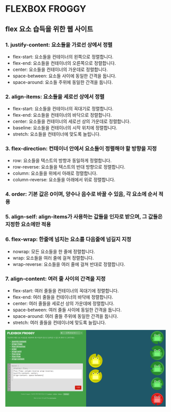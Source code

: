 # FLEXBOX FROGGY

## flex 요소 습득을 위한 웹 사이트

### 1. justify-content: 요소들을 가로선 상에서 정렬

- flex-start: 요소들을 컨테이너의 왼쪽으로 정렬합니다.
- flex-end: 요소들을 컨테이너의 오른쪽으로 정렬합니다.
- center: 요소들을 컨테이너의 가운데로 정렬합니다.
- space-between: 요소들 사이에 동일한 간격을 둡니다.
- space-around: 요소들 주위에 동일한 간격을 둡니다.

### 2. align-items: 요소들을 세로선 상에서 정렬

- flex-start: 요소들을 컨테이너의 꼭대기로 정렬합니다.
- flex-end: 요소들을 컨테이너의 바닥으로 정렬합니다.
- center: 요소들을 컨테이너의 세로선 상의 가운데로 정렬합니다.
- baseline: 요소들을 컨테이너의 시작 위치에 정렬합니다.
- stretch: 요소들을 컨테이너에 맞도록 늘립니다.

### 3. flex-direction: 컨테이너 안에서 요소들이 정렬해야 할 방향을 지정

- row: 요소들을 텍스트의 방향과 동일하게 정렬합니다.
- row-reverse: 요소들을 텍스트의 반대 방향으로 정렬합니다.
- column: 요소들을 위에서 아래로 정렬합니다.
- column-reverse: 요소들을 아래에서 위로 정렬합니다.

### 4. order: 기본 값은 0이며, 양수나 음수로 바꿀 수 있음, 각 요소에 순서 적용

### 5. align-self: align-items가 사용하는 값들을 인자로 받으며, 그 값들은 지정한 요소에만 적용

### 6. flex-wrap: 한줄에 넘치는 요소를 다음줄에 넘길지 지정

- nowrap: 모든 요소들을 한 줄에 정렬합니다.
- wrap: 요소들을 여러 줄에 걸쳐 정렬합니다.
- wrap-reverse: 요소들을 여러 줄에 걸쳐 반대로 정렬합니다.

### 7. align-content: 여러 줄 사이의 간격을 지정

- flex-start: 여러 줄들을 컨테이너의 꼭대기에 정렬합니다.
- flex-end: 여러 줄들을 컨테이너의 바닥에 정렬합니다.
- center: 여러 줄들을 세로선 상의 가운데에 정렬합니다.
- space-between: 여러 줄들 사이에 동일한 간격을 둡니다.
- space-around: 여러 줄들 주위에 동일한 간격을 둡니다.
- stretch: 여러 줄들을 컨테이너에 맞도록 늘립니다.

![froggy](./froggy.PNG)
